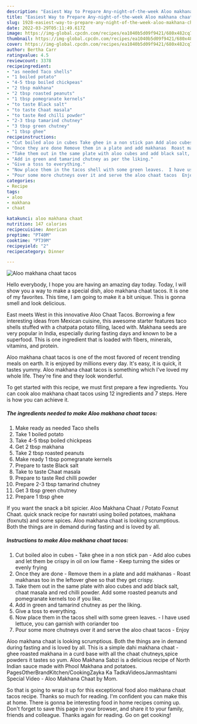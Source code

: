 ```yaml
---
description: "Easiest Way to Prepare Any-night-of-the-week Aloo makhana chaat tacos"
title: "Easiest Way to Prepare Any-night-of-the-week Aloo makhana chaat tacos"
slug: 1928-easiest-way-to-prepare-any-night-of-the-week-aloo-makhana-chaat-tacos
date: 2022-03-29T05:11:49.617Z
image: https://img-global.cpcdn.com/recipes/ea1040b5d09f9421/680x482cq70/aloo-makhana-chaat-tacos-recipe-main-photo.jpg
thumbnail: https://img-global.cpcdn.com/recipes/ea1040b5d09f9421/680x482cq70/aloo-makhana-chaat-tacos-recipe-main-photo.jpg
cover: https://img-global.cpcdn.com/recipes/ea1040b5d09f9421/680x482cq70/aloo-makhana-chaat-tacos-recipe-main-photo.jpg
author: Bertha Carr
ratingvalue: 4.5
reviewcount: 3378
recipeingredient:
- "as needed Taco shells"
- "1 boiled potato"
- "4-5 tbsp boiled chickpeas"
- "2 tbsp makhana"
- "2 tbsp roasted peanuts"
- "1 tbsp pomegranate kernels"
- "to taste Black salt"
- "to taste Chaat masala"
- "to taste Red chilli powder"
- "2-3 tbsp tamarind chutney"
- "3 tbsp green chutney"
- "1 tbsp ghee"
recipeinstructions:
- "Cut boiled aloo in cubes Take ghee in a non stick pan Add aloo cubes and let them be crispy in oil on low flame Keep turning the sides or evenly frying"
- "Once they are done Remove them in a plate and add makhanas  Roast makhanas too in the leftover ghee so that they get crispy."
- "Take them out in the same plate with aloo cubes and add black salt, chaat masala and red chilli powder. Add some roasted peanuts and pomegranate kernels too if you like."
- "Add in green and tamarind chutney as per the liking."
- "Give a toss to everything."
- "Now place them in the tacos shell with some green leaves.  I have used lettuce, you can garnish with coriander too"
- "Pour some more chutneys over it and serve the aloo chaat tacos  Enjoy"
categories:
- Recipe
tags:
- aloo
- makhana
- chaat

katakunci: aloo makhana chaat 
nutrition: 147 calories
recipecuisine: American
preptime: "PT40M"
cooktime: "PT39M"
recipeyield: "2"
recipecategory: Dinner

---
```



![Aloo makhana chaat tacos](https://img-global.cpcdn.com/recipes/ea1040b5d09f9421/680x482cq70/aloo-makhana-chaat-tacos-recipe-main-photo.jpg)

Hello everybody, I hope you are having an amazing day today. Today, I will show you a way to make a special dish, aloo makhana chaat tacos. It is one of my favorites. This time, I am going to make it a bit unique. This is gonna smell and look delicious.

East meets West in this innovative Aloo Chaat Tacos. Borrowing a few interesting ideas from Mexican cuisine, this awesome starter features taco shells stuffed with a chatpata potato filling, laced with. Makhana seeds are very popular in India, especially during fasting days and known to be a superfood. This is one ingredient that is loaded with fibers, minerals, vitamins, and protein.

Aloo makhana chaat tacos is one of the most favored of recent trending meals on earth. It is enjoyed by millions every day. It's easy, it is quick, it tastes yummy. Aloo makhana chaat tacos is something which I've loved my whole life. They're fine and they look wonderful.


To get started with this recipe, we must first prepare a few ingredients. You can cook aloo makhana chaat tacos using 12 ingredients and 7 steps. Here is how you can achieve it.

<!--inarticleads1-->

##### The ingredients needed to make Aloo makhana chaat tacos:

1. Make ready as needed Taco shells
1. Take 1 boiled potato
1. Take 4-5 tbsp boiled chickpeas
1. Get 2 tbsp makhana
1. Take 2 tbsp roasted peanuts
1. Make ready 1 tbsp pomegranate kernels
1. Prepare to taste Black salt
1. Take to taste Chaat masala
1. Prepare to taste Red chilli powder
1. Prepare 2-3 tbsp tamarind chutney
1. Get 3 tbsp green chutney
1. Prepare 1 tbsp ghee


If you want the snack a bit spicier. Aloo Makhana Chaat / Potato Foxnut Chaat. quick snack recipe for navratri using boiled potatoes, makhana (foxnuts) and some spices. Aloo makhana chaat is looking scrumptious. Both the things are in demand during fasting and is loved by all. 

<!--inarticleads2-->

##### Instructions to make Aloo makhana chaat tacos:

1. Cut boiled aloo in cubes - Take ghee in a non stick pan - Add aloo cubes and let them be crispy in oil on low flame - Keep turning the sides or evenly frying
1. Once they are done - Remove them in a plate and add makhanas  - Roast makhanas too in the leftover ghee so that they get crispy.
1. Take them out in the same plate with aloo cubes and add black salt, chaat masala and red chilli powder. Add some roasted peanuts and pomegranate kernels too if you like.
1. Add in green and tamarind chutney as per the liking.
1. Give a toss to everything.
1. Now place them in the tacos shell with some green leaves.  - I have used lettuce, you can garnish with coriander too
1. Pour some more chutneys over it and serve the aloo chaat tacos  - Enjoy


Aloo makhana chaat is looking scrumptious. Both the things are in demand during fasting and is loved by all. This is a simple dahi makhana chaat - ghee roasted makhana in a curd base with all the chaat chutneys,spice powders it tastes so yum. Aloo Makhana Sabzi is a delicious recipe of North Indian sauce made with Phool Makhana and potatoes. PagesOtherBrandKitchen/CookingZayka Ka TadkaVideosJanmashtami Special Video - Aloo Makhana Chaat by Mom. 

So that is going to wrap it up for this exceptional food aloo makhana chaat tacos recipe. Thanks so much for reading. I'm confident you can make this at home. There is gonna be interesting food in home recipes coming up. Don't forget to save this page in your browser, and share it to your family, friends and colleague. Thanks again for reading. Go on get cooking!
